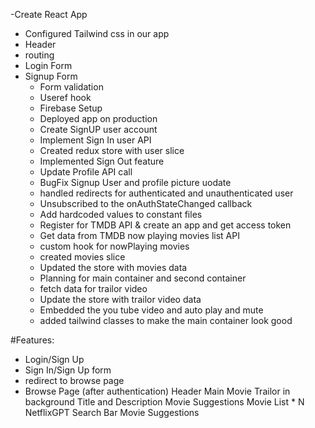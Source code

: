 -Create React App

- Configured Tailwind css in our app
- Header
- routing
- Login Form
- Signup Form
  - Form validation
  - Useref hook
  - Firebase Setup
  - Deployed app on production
  - Create SignUP user account
  - Implement Sign In user API
  - Created redux store with user slice
  - Implemented Sign Out feature
  - Update Profile API call
  - BugFix Signup User and profile picture uodate
  - handled redirects for authenticated and unauthenticated user
  - Unsubscribed to the onAuthStateChanged callback
  - Add hardcoded values to constant files
  - Register for TMDB API & create an app and get access token
  - Get data from TMDB now playing movies list API
  - custom hook for nowPlaying movies
  - created movies slice
  - Updated the store with movies data
  - Planning for main container and second container
  - fetch data for trailor video
  - Update the store with trailor video data
  - Embedded the you tube video and auto play and mute
  - added tailwind classes to make the main container look good

#Features:

- Login/Sign Up
- Sign In/Sign Up form
- redirect to browse page
- Browse Page (after authentication)
  Header
  Main Movie
  Trailor in background
  Title and Description
  Movie Suggestions
  Movie List \* N
  NetflixGPT
  Search Bar
  Movie Suggestions
